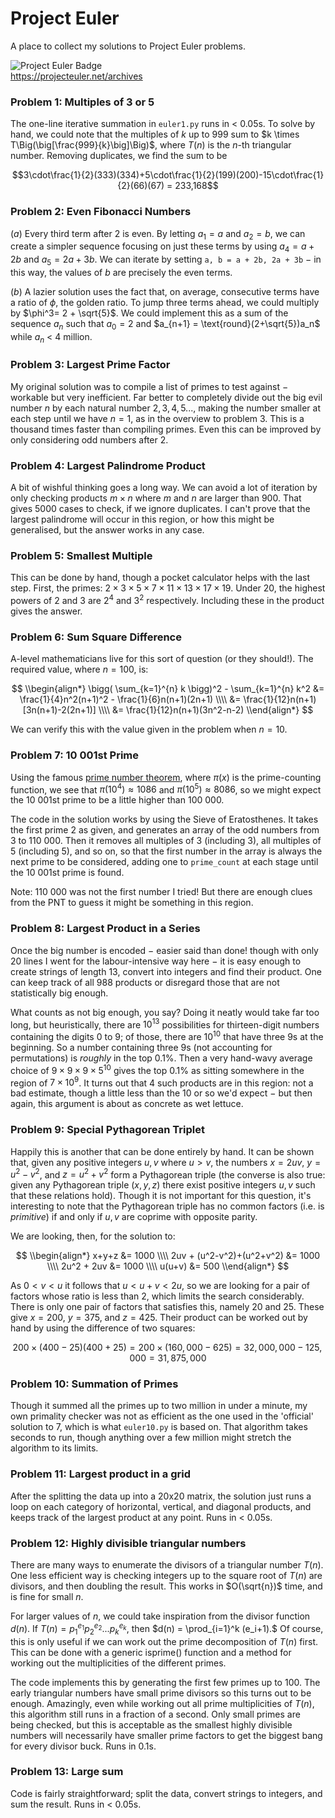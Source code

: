 # Project Euler

A place to collect my solutions to Project Euler problems.

![Project Euler Badge](https://projecteuler.net/profile/sperinck.png)  
https://projecteuler.net/archives

### Problem 1: Multiples of 3 or 5
The one-line iterative summation in `euler1.py` runs in < 0.05s. To solve by hand, we could note that the multiples of $k$ up to $999$ sum to $k \times T\Big(\big[\frac{999}{k}\big]\Big)$, where $T(n)$ is the $n$-th triangular number. Removing duplicates, we find the sum to be

$$3\cdot\frac{1}{2}(333)(334)+5\cdot\frac{1}{2}(199)(200)-15\cdot\frac{1}{2}(66)(67) = 233,168$$

### Problem 2: Even Fibonacci Numbers
$(a)$ Every third term after 2 is even. By letting $a_1 = a$ and $a_2 = b$, we can create a simpler sequence focusing on just these terms by using $a_4 = a + 2b$ and $a_5 = 2a + 3b$. We can iterate by setting `a, b = a + 2b, 2a + 3b` $-$ in this way, the values of $b$ are precisely the even terms.

$(b)$ A lazier solution uses the fact that, on average, consecutive terms have a ratio of $\phi$, the golden ratio. To jump three terms ahead, we could multiply by $\phi^3= 2 + \sqrt{5}$. We could implement this as a sum of the sequence $a_n$ such that $a_0 = 2$ and $a_{n+1} = \text{round}(2+\sqrt{5})a_n$ while $a_n$ < 4 million.

### Problem 3: Largest Prime Factor
My original solution was to compile a list of primes to test against $-$ workable but very inefficient. Far better to completely divide out the big evil number $n$ by each natural number $2,3,4,5...$, making the number smaller at each step until we have $n=1$, as in the overview to problem 3. This is a thousand times faster than compiling primes. Even this can be improved by only considering odd numbers after 2.

### Problem 4: Largest Palindrome Product
A bit of wishful thinking goes a long way. We can avoid a lot of iteration by only checking products $m\times n$ where $m$ and $n$ are larger than $900$. That gives $5000$ cases to check, if we ignore duplicates. I can't prove that the largest palindrome will occur in this region, or how this might be generalised, but the answer works in any case.

### Problem 5: Smallest Multiple
This can be done by hand, though a pocket calculator helps with the last step. First, the primes: $2\times 3 \times 5 \times 7 \times 11 \times 13 \times 17 \times 19$. Under $20$, the highest powers of $2$ and $3$ are $2^4$ and $3^2$ respectively. Including these in the product gives the answer.

### Problem 6: Sum Square Difference
A-level mathematicians live for this sort of question (or they should!). The required value, where $n=100$, is:

$$
\\begin{align*}
\bigg( \sum_{k=1}^{n} k \bigg)^2 - \sum_{k=1}^{n} k^2 &= \frac{1}{4}n^2(n+1)^2 - \frac{1}{6}n(n+1)(2n+1) \\\\
&= \frac{1}{12}n(n+1)[3n(n+1)-2(2n+1)] \\\\
&= \frac{1}{12}n(n+1)(3n^2-n-2)
\\end{align*}
$$

We can verify this with the value given in the problem when $n=10$.

### Problem 7: 10 001st Prime
Using the famous [prime number theorem](https://en.wikipedia.org/wiki/Prime_number_theorem), where $\pi(x)$ is the prime-counting function, we see that $\pi(10^4) \approx 1086$ and $\pi(10^5) \approx 8086$, so we might expect the 10 001st prime to be a little higher than 100 000.

The code in the solution works by using the Sieve of Eratosthenes. It takes the first prime 2 as given, and generates an array of the odd numbers from 3 to 110 000. Then it removes all multiples of 3 (including 3), all multiples of 5 (including 5), and so on, so that the first number in the array is always the next prime to be considered, adding one to `prime_count` at each stage until the 10 001st prime is found.

Note: 110 000 was not the first number I tried! But there are enough clues from the PNT to guess it might be something in this region.

### Problem 8: Largest Product in a Series
Once the big number is encoded $-$ easier said than done! though with only 20 lines I went for the labour-intensive way here $-$ it is easy enough to create strings of length 13, convert into integers and find their product. One can keep track of all 988 products or disregard those that are not statistically big enough.

What counts as not big enough, you say? Doing it neatly would take far too long, but heuristically, there are $10^{13}$ possibilities for thirteen-digit numbers containing the digits $0$ to $9$; of those, there are $10^{10}$ that have three 9s at the beginning. So a number containing three 9s (not accounting for permutations) is _roughly_ in the top 0.1%. Then a very hand-wavy average choice of $9\times 9 \times 9 \times 5^{10}$ gives the top 0.1% as sitting somewhere in the region of $7\times 10^9$. It turns out that 4 such products are in this region: not a bad estimate, though a little less than the 10 or so we'd expect $-$ but then again, this argument is about as concrete as wet lettuce.

### Problem 9: Special Pythagorean Triplet
Happily this is another that can be done entirely by hand. It can be shown that, given any positive integers $u, v$ where $u > v$, the numbers $x = 2uv$, $y = u^2 - v^2$, and $z = u^2+v^2$ form a Pythagorean triple (the converse is also true: given any Pythagorean triple $(x,y,z)$ there exist positive integers $u, v$ such that these relations hold). Though it is not important for this question, it's interesting to note that the Pythagorean triple has no common factors (i.e. is _primitive_) if and only if $u, v$ are coprime with opposite parity.

We are looking, then, for the solution to:

$$
\\begin{align*}
x+y+z &= 1000 \\\\
2uv + (u^2-v^2)+(u^2+v^2) &= 1000 \\\\
2u^2 + 2uv &= 1000 \\\\
u(u+v) &= 500
\\end{align*}
$$

As $0<v<u$ it follows that $u<u+v<2u$, so we are looking for a pair of factors whose ratio is less than 2, which limits the search considerably. There is only one pair of factors that satisfies this, namely 20 and 25. These give $x = 200$, $y = 375$, and $z = 425$. Their product can be worked out by hand by using the difference of two squares:

$$
200\times (400-25) (400+25) = 200 \times (160,000 -625) = 32,000,000 - 125,000 = 31,875,000
$$

### Problem 10: Summation of Primes
Though it summed all the primes up to two million in under a minute, my own primality checker was not as efficient as the one used in the 'official' solution to 7, which is what `euler10.py` is based on. That algorithm takes seconds to run, though anything over a few million might stretch the algorithm to its limits.

### Problem 11: Largest product in a grid
After the splitting the data up into a 20x20 matrix, the solution just runs a loop on each category of horizontal, vertical, and diagonal products, and keeps track of the largest product at any point. Runs in < 0.05s.

### Problem 12: Highly divisible triangular numbers
There are many ways to enumerate the divisors of a triangular number $T(n)$. One less efficient way is checking integers up to the square root of $T(n)$ are divisors, and then doubling the result. This works in $O(\sqrt{n})$ time, and is fine for small $n$.

For larger values of $n$, we could take inspiration from the divisor function $d(n)$. If $T(n) = p_1^{e_1}p_2^{e_2}...p_k^{e_k}$, then $d(n) = \prod_{i=1}^k (e_i+1).$
Of course, this is only useful if we can work out the prime decomposition of $T(n)$ first. This can be done with a generic isprime() function and a method for working out the multiplicities of the different primes.

The code implements this by generating the first few primes up to 100. The early triangular numbers have small prime divisors so this turns out to be enough. Amazingly, even while working out all prime multiplicities of $T(n)$, this algorithm still runs in a fraction of a second. Only small primes are being checked, but this is acceptable as the smallest highly divisible numbers will necessarily have smaller prime factors to get the biggest bang for every divisor buck. Runs in 0.1s.

### Problem 13: Large sum
Code is fairly straightforward; split the data, convert strings to integers, and sum the result. Runs in < 0.05s.

